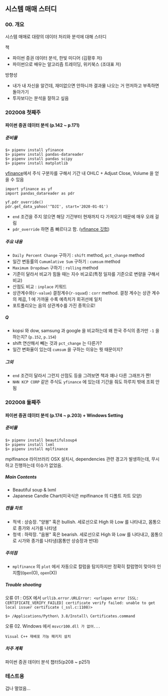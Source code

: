 ## 시스템 매매 스터디



### 00. 개요
 
시스템 매매로 대량의 데이터 처리와 분석에 대해 스터디

책
-  파이썬 증권 데이터 분석, 한빛 미디어 (김황후 저)
-  파이썬으로 배우는 알고리즘 트레이딩, 위키북스 (조대표 저)

방향성
- 내가 내 자신을 알건데, 재미없으면 안하니까 결과물 나오는 거 먼저하고 부족하면 돌아가기
- 투자보다는 분석을 잘하고 싶음 

### 202008 첫째주
#### 파이썬 증권 데이터 분석 (p.142 ~ p.171)

##### 준비물
```
$> pipenv install yfinance
$> pipenv install pandas-datareader
$> pipenv install pandas scipy
$> pipenv install matplotlib
```

[yfinance](https://finance.yahoo.com/)에서 주식 구분자를 구해서 기간 내 OHLC + Adjust Close, Volume 을 얻을 수 있음
```
import yfinance as yf
import pandas_datareader as pdr

yf.pdr_override()
pdr.get_data_yahoo('^DJI', start='2020-01-01')
```

- `end` 조건을 주지 않으면 해당 기간부터 현재까지 다 가져오기 때문에 매우 오래 걸림
- `pdr_override` 하면 좀 빠르다고 함. ([yfinance 깃헙](https://github.com/ranaroussi/yfinance)) 

##### 주요 내용

- `Daily Percent Change` 구하기 : `shift` method, `pct_change` method
- 일간 변동률의 `Cumumlative Sum` 구하기 : `cumsum` method
- `Maximum Dropdown` 구하기 : `rolling` method
- 기준이 달라서 비교가 힘들 때는 지수 비교로(특정 일자를 기준으로 변량을 구해서 비교)
- 산점도 비교 : `inplace` 키워드
- 상관계수와(`r-value`) 결정계수(`r-squad`) : `corr` method. 결정 계수는 상관 계수의 제곱, 1 에 가까울 수록 예측치가 회귀선에 일치
- 포트폴리오는 음의 상관계수를 가진 종목으로!

##### Q
- kopsi 와 dow, samsung 과 google 을 비교하는데 왜 한국 주식의 종가만 `-1` 을 하는지? (`p.152`, `p.154`)
- shift 연산해서 빼는 것과 `pct_change` 는 다른가?
- 일간 변화율이 있는데 `cumsum` 을 구하는 이유는 뭣 때문이지?

##### 그외
- `end` 조건이 달라서 그런지 산점도 등을 그려보면 책과 꽤나 다른 그래프가 짠!
- `NHN KCP CORP` 같은 주식도 `yfinance` 에 있는데 기간을 줘도 하루치 밖에 조회 안됨

### 202008 둘째주
#### 파이썬 증권 데이터 분석 (p.174 ~ p.203) + Windows Setting

##### 준비물
```
$> pipenv install beautifulsoup4
$> pipenv install lxml
$> pipenv install mplfinance
```
mplfinance 라이브러리 OSX 설치시, dependencies 관련 경고가 발생하는데, 무시하고 진행하는데 이슈가 없었음. 

##### Main Contents
- Beautiful soup & lxml
- Japanese Candle Chart(미국식은 mplfinance 의 디폴트 차트 모양)

##### 캔들 차트

- 적색 : 상승장. "양봉" 혹은 bullish. 세로선으로 High 와 Low 를 나타내고, 몸통으로 종가와 시가를 나타냄
- 청색 : 하락장. "음봉" 혹은 bearish. 세로선으로 High 와 Low 를 나타내고, 몸통으로 시가와 종가를 나타냄(몸통만 상승장과 반대)

##### 주의점 

- `mplfinance` 의 `plot` 에서 자동으로 칼럼을 탐지하지만 정확히 칼럼명이 맞아야 인지함(`Open`(O), `open`(X))

##### Trouble shooting

오류 01 : OSX 에서 `urllib.error.URLError: <urlopen error [SSL: CERTIFICATE_VERIFY_FAILED] certificate verify failed: unable to get local issuer certificate (_ssl.c:1108)>`
```
$> /Applications/Python\ 3.8/Install\ Certificates.command
```

오류 02. Windows 에서 `msvcr100.dll 가 없어...`
```
Visual C++ 재배포 가능 패키지 설치
```

##### 차주 계획
파이썬 증권 데이터 분석 챕터5(p208 ~ p251)

### 테스트용
겁나 멀었음...
